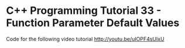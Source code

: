 C++ Programming Tutorial 33 - Function Parameter Default Values
===============================================================

Code for the following video tutorial http://youtu.be/uIOPF4sUIxU

